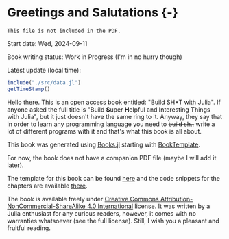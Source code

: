 # Greetings and Salutations {-}

```{=comment}
This file is not included in the PDF.
```

Start date: Wed, 2024-09-11

Book writing status: Work in Progress (I'm in no hurry though)

Latest update (local time):

```jl
include("./src/data.jl")
getTimeStamp()
```

Hello there. This is an open access book entitled: "Build SH\*T with Julia". If
anyone asked the full title is "Build **S**uper **H**elpful and **I**nteresting
**T**hings with Julia", but it just doesn't have the same ring to it. Anyway,
they say that in order to learn any programming language you need to ~~build
sh..~~ write a lot of different programs with it and that's what this book is
all about.

This book was generated using [Books.jl](https://github.com/JuliaBooks/Books.jl)
starting with [BookTemplate](https://github.com/JuliaBooks/BookTemplate).

For now, the book does not have a companion PDF file (maybe I will add it
later).

The template for this book can be found
[here](https://github.com/b-lukaszuk/BS_wJ_eng) and the code snippets for the
chapters are available
[there](https://github.com/b-lukaszuk/BS_wJ_eng/tree/main/code_snippets).

The book is available freely under [Creative Commons
Attribution-NonCommercial-ShareAlike 4.0
International](http://creativecommons.org/licenses/by-nc-sa/4.0/) license. It
was written by a Julia enthusiast for any curious readers, however, it comes
with no warranties whatsoever (see the full license). Still, I wish you a
pleasant and fruitful reading.
